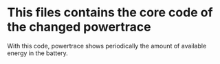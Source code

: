 # This files contains the core code of the changed powertrace

With this code, powertrace shows periodically the amount of available energy in the battery.
